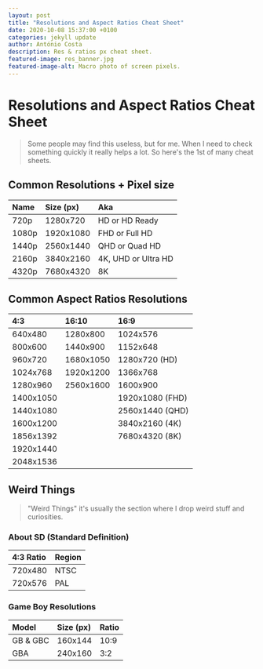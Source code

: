 ```yaml
---
layout: post
title: "Resolutions and Aspect Ratios Cheat Sheet"
date: 2020-10-08 15:37:00 +0100
categories: jekyll update
author: António Costa
description: Res & ratios px cheat sheet.
featured-image: res_banner.jpg
featured-image-alt: Macro photo of screen pixels.
---
```


# Resolutions and Aspect Ratios Cheat Sheet

> Some people may find this useless, but for me. When I need to check something quickly it really helps a lot. So here's the 1st of many cheat sheets.

## Common Resolutions + Pixel size

| Name  | Size (px) | Aka                 |
| :---- | :-------- | :------------------ |
| 720p  | 1280x720  | HD or HD Ready      |
| 1080p | 1920x1080 | FHD or Full HD      |
| 1440p | 2560x1440 | QHD or Quad HD      |
| 2160p | 3840x2160 | 4K, UHD or Ultra HD |
| 4320p | 7680x4320 | 8K                  |

## Common Aspect Ratios Resolutions

| 4:3       | 16:10     | 16:9            |
| :-------- | :-------- | :-------------- |
| 640x480   | 1280x800  | 1024x576        |
| 800x600   | 1440x900  | 1152x648        |
| 960x720   | 1680x1050 | 1280x720 (HD)   |
| 1024x768  | 1920x1200 | 1366x768        |
| 1280x960  | 2560x1600 | 1600x900        |
| 1400x1050 |           | 1920x1080 (FHD) |
| 1440x1080 |           | 2560x1440 (QHD) |
| 1600x1200 |           | 3840x2160 (4K)  |
| 1856x1392 |           | 7680x4320 (8K)  |
| 1920x1440 |           |                 |
| 2048x1536 |           |                 |

## Weird Things

> "Weird Things" it's usually the section where I drop weird stuff and curiosities.

### About SD (Standard Definition)

| 4:3 Ratio | Region |
| :-------- | :----- |
| 720x480   | NTSC   |
| 720x576   | PAL    |

### Game Boy Resolutions

| Model    | Size (px) | Ratio |
| :------- | :-------- | :---- |
| GB & GBC | 160x144   | 10:9  |
| GBA      | 240x160   | 3:2   |
